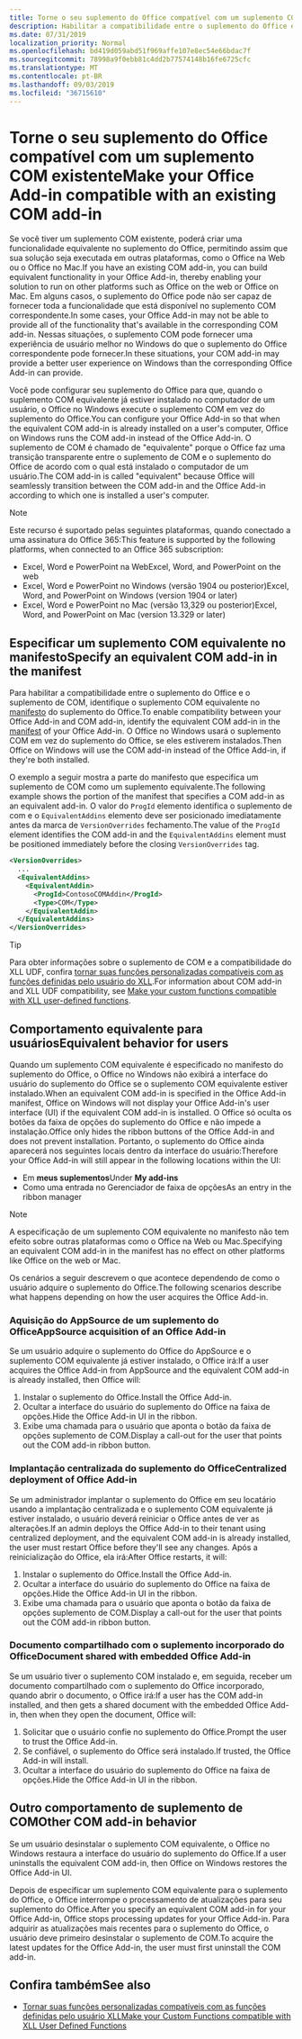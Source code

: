 ```yaml
---
title: Torne o seu suplemento do Office compatível com um suplemento COM existente
description: Habilitar a compatibilidade entre o suplemento do Office e o suplemento COM equivalente
ms.date: 07/31/2019
localization_priority: Normal
ms.openlocfilehash: bd419d059abd51f969affe107e8ec54e66bdac7f
ms.sourcegitcommit: 78998a9f0ebb81c4dd2b77574148b16fe6725cfc
ms.translationtype: MT
ms.contentlocale: pt-BR
ms.lasthandoff: 09/03/2019
ms.locfileid: "36715610"
---
```

# <a name="make-your-office-add-in-compatible-with-an-existing-com-add-in"></a><span data-ttu-id="d30b7-103">Torne o seu suplemento do Office compatível com um suplemento COM existente</span><span class="sxs-lookup"><span data-stu-id="d30b7-103">Make your Office Add-in compatible with an existing COM add-in</span></span>

<span data-ttu-id="d30b7-104">Se você tiver um suplemento COM existente, poderá criar uma funcionalidade equivalente no suplemento do Office, permitindo assim que sua solução seja executada em outras plataformas, como o Office na Web ou o Office no Mac.</span><span class="sxs-lookup"><span data-stu-id="d30b7-104">If you have an existing COM add-in, you can build equivalent functionality in your Office Add-in, thereby enabling your solution to run on other platforms such as Office on the web or Office on Mac.</span></span> <span data-ttu-id="d30b7-105">Em alguns casos, o suplemento do Office pode não ser capaz de fornecer toda a funcionalidade que está disponível no suplemento COM correspondente.</span><span class="sxs-lookup"><span data-stu-id="d30b7-105">In some cases, your Office Add-in may not be able to provide all of the functionality that's available in the corresponding COM add-in.</span></span> <span data-ttu-id="d30b7-106">Nessas situações, o suplemento COM pode fornecer uma experiência de usuário melhor no Windows do que o suplemento do Office correspondente pode fornecer.</span><span class="sxs-lookup"><span data-stu-id="d30b7-106">In these situations, your COM add-in may provide a better user experience on Windows than the corresponding Office Add-in can provide.</span></span>

<span data-ttu-id="d30b7-107">Você pode configurar seu suplemento do Office para que, quando o suplemento COM equivalente já estiver instalado no computador de um usuário, o Office no Windows execute o suplemento COM em vez do suplemento do Office.</span><span class="sxs-lookup"><span data-stu-id="d30b7-107">You can configure your Office Add-in so that when the equivalent COM add-in is already installed on a user's computer, Office on Windows runs the COM add-in instead of the Office Add-in.</span></span> <span data-ttu-id="d30b7-108">O suplemento de COM é chamado de "equivalente" porque o Office faz uma transição transparente entre o suplemento de COM e o suplemento do Office de acordo com o qual está instalado o computador de um usuário.</span><span class="sxs-lookup"><span data-stu-id="d30b7-108">The COM add-in is called "equivalent" because Office will seamlessly transition between the COM add-in and the Office Add-in according to which one is installed a user's computer.</span></span>

> [!NOTE]
> <span data-ttu-id="d30b7-109">Este recurso é suportado pelas seguintes plataformas, quando conectado a uma assinatura do Office 365:</span><span class="sxs-lookup"><span data-stu-id="d30b7-109">This feature is supported by the following platforms, when connected to an Office 365 subscription:</span></span>
> - <span data-ttu-id="d30b7-110">Excel, Word e PowerPoint na Web</span><span class="sxs-lookup"><span data-stu-id="d30b7-110">Excel, Word, and PowerPoint on the web</span></span>
> - <span data-ttu-id="d30b7-111">Excel, Word e PowerPoint no Windows (versão 1904 ou posterior)</span><span class="sxs-lookup"><span data-stu-id="d30b7-111">Excel, Word, and PowerPoint on Windows (version 1904 or later)</span></span>
> - <span data-ttu-id="d30b7-112">Excel, Word e PowerPoint no Mac (versão 13,329 ou posterior)</span><span class="sxs-lookup"><span data-stu-id="d30b7-112">Excel, Word, and PowerPoint on Mac (version 13.329 or later)</span></span>

## <a name="specify-an-equivalent-com-add-in-in-the-manifest"></a><span data-ttu-id="d30b7-113">Especificar um suplemento COM equivalente no manifesto</span><span class="sxs-lookup"><span data-stu-id="d30b7-113">Specify an equivalent COM add-in in the manifest</span></span>

<span data-ttu-id="d30b7-114">Para habilitar a compatibilidade entre o suplemento do Office e o suplemento de COM, identifique o suplemento COM equivalente no [manifesto](add-in-manifests.md) do suplemento do Office.</span><span class="sxs-lookup"><span data-stu-id="d30b7-114">To enable compatibility between your Office Add-in and COM add-in, identify the equivalent COM add-in in the [manifest](add-in-manifests.md) of your Office Add-in.</span></span> <span data-ttu-id="d30b7-115">O Office no Windows usará o suplemento COM em vez do suplemento do Office, se eles estiverem instalados.</span><span class="sxs-lookup"><span data-stu-id="d30b7-115">Then Office on Windows will use the COM add-in instead of the Office Add-in, if they're both installed.</span></span>

<span data-ttu-id="d30b7-116">O exemplo a seguir mostra a parte do manifesto que especifica um suplemento de COM como um suplemento equivalente.</span><span class="sxs-lookup"><span data-stu-id="d30b7-116">The following example shows the portion of the manifest that specifies a COM add-in as an equivalent add-in.</span></span> <span data-ttu-id="d30b7-117">O valor do `ProgId` elemento identifica o suplemento de com e o `EquivalentAddins` elemento deve ser posicionado imediatamente antes da marca de `VersionOverrides` fechamento.</span><span class="sxs-lookup"><span data-stu-id="d30b7-117">The value of the `ProgId` element identifies the COM add-in and the `EquivalentAddins` element must be positioned immediately before the closing `VersionOverrides` tag.</span></span>

```xml
<VersionOverrides>
  ...
  <EquivalentAddins>
    <EquivalentAddin>
      <ProgId>ContosoCOMAddin</ProgId>
      <Type>COM</Type>
    </EquivalentAddin>
  </EquivalentAddins>
</VersionOverrides>
```

> [!TIP]
> <span data-ttu-id="d30b7-118">Para obter informações sobre o suplemento de COM e a compatibilidade do XLL UDF, confira [tornar suas funções personalizadas compatíveis com as funções definidas pelo usuário do XLL](../excel/make-custom-functions-compatible-with-xll-udf.md).</span><span class="sxs-lookup"><span data-stu-id="d30b7-118">For information about COM add-in and XLL UDF compatibility, see [Make your custom functions compatible with XLL user-defined functions](../excel/make-custom-functions-compatible-with-xll-udf.md).</span></span>

## <a name="equivalent-behavior-for-users"></a><span data-ttu-id="d30b7-119">Comportamento equivalente para usuários</span><span class="sxs-lookup"><span data-stu-id="d30b7-119">Equivalent behavior for users</span></span>

<span data-ttu-id="d30b7-120">Quando um suplemento COM equivalente é especificado no manifesto do suplemento do Office, o Office no Windows não exibirá a interface do usuário do suplemento do Office se o suplemento COM equivalente estiver instalado.</span><span class="sxs-lookup"><span data-stu-id="d30b7-120">When an equivalent COM add-in is specified in the Office Add-in manifest, Office on Windows will not display your Office Add-in's user interface (UI) if the equivalent COM add-in is installed.</span></span> <span data-ttu-id="d30b7-121">O Office só oculta os botões da faixa de opções do suplemento do Office e não impede a instalação.</span><span class="sxs-lookup"><span data-stu-id="d30b7-121">Office only hides the ribbon buttons of the Office Add-in and does not prevent installation.</span></span> <span data-ttu-id="d30b7-122">Portanto, o suplemento do Office ainda aparecerá nos seguintes locais dentro da interface do usuário:</span><span class="sxs-lookup"><span data-stu-id="d30b7-122">Therefore your Office Add-in will still appear in the following locations within the UI:</span></span>

- <span data-ttu-id="d30b7-123">Em **meus suplementos**</span><span class="sxs-lookup"><span data-stu-id="d30b7-123">Under **My add-ins**</span></span>
- <span data-ttu-id="d30b7-124">Como uma entrada no Gerenciador de faixa de opções</span><span class="sxs-lookup"><span data-stu-id="d30b7-124">As an entry in the ribbon manager</span></span>

> [!NOTE]
> <span data-ttu-id="d30b7-125">A especificação de um suplemento COM equivalente no manifesto não tem efeito sobre outras plataformas como o Office na Web ou Mac.</span><span class="sxs-lookup"><span data-stu-id="d30b7-125">Specifying an equivalent COM add-in in the manifest has no effect on other platforms like Office on the web or Mac.</span></span>

<span data-ttu-id="d30b7-126">Os cenários a seguir descrevem o que acontece dependendo de como o usuário adquire o suplemento do Office.</span><span class="sxs-lookup"><span data-stu-id="d30b7-126">The following scenarios describe what happens depending on how the user acquires the Office Add-in.</span></span>

### <a name="appsource-acquisition-of-an-office-add-in"></a><span data-ttu-id="d30b7-127">Aquisição do AppSource de um suplemento do Office</span><span class="sxs-lookup"><span data-stu-id="d30b7-127">AppSource acquisition of an Office Add-in</span></span>

<span data-ttu-id="d30b7-128">Se um usuário adquire o suplemento do Office do AppSource e o suplemento COM equivalente já estiver instalado, o Office irá:</span><span class="sxs-lookup"><span data-stu-id="d30b7-128">If a user acquires the Office Add-in from AppSource and the equivalent COM add-in is already installed, then Office will:</span></span>

1. <span data-ttu-id="d30b7-129">Instalar o suplemento do Office.</span><span class="sxs-lookup"><span data-stu-id="d30b7-129">Install the Office Add-in.</span></span>
2. <span data-ttu-id="d30b7-130">Ocultar a interface do usuário do suplemento do Office na faixa de opções.</span><span class="sxs-lookup"><span data-stu-id="d30b7-130">Hide the Office Add-in UI in the ribbon.</span></span>
3. <span data-ttu-id="d30b7-131">Exibe uma chamada para o usuário que aponta o botão da faixa de opções suplemento de COM.</span><span class="sxs-lookup"><span data-stu-id="d30b7-131">Display a call-out for the user that points out the COM add-in ribbon button.</span></span>

### <a name="centralized-deployment-of-office-add-in"></a><span data-ttu-id="d30b7-132">Implantação centralizada do suplemento do Office</span><span class="sxs-lookup"><span data-stu-id="d30b7-132">Centralized deployment of Office Add-in</span></span>

<span data-ttu-id="d30b7-133">Se um administrador implantar o suplemento do Office em seu locatário usando a implantação centralizada e o suplemento COM equivalente já estiver instalado, o usuário deverá reiniciar o Office antes de ver as alterações.</span><span class="sxs-lookup"><span data-stu-id="d30b7-133">If an admin deploys the Office Add-in to their tenant using centralized deployment, and the equivalent COM add-in is already installed, the user must restart Office before they'll see any changes.</span></span> <span data-ttu-id="d30b7-134">Após a reinicialização do Office, ela irá:</span><span class="sxs-lookup"><span data-stu-id="d30b7-134">After Office restarts, it will:</span></span>

1. <span data-ttu-id="d30b7-135">Instalar o suplemento do Office.</span><span class="sxs-lookup"><span data-stu-id="d30b7-135">Install the Office Add-in.</span></span>
2. <span data-ttu-id="d30b7-136">Ocultar a interface do usuário do suplemento do Office na faixa de opções.</span><span class="sxs-lookup"><span data-stu-id="d30b7-136">Hide the Office Add-in UI in the ribbon.</span></span>
3. <span data-ttu-id="d30b7-137">Exibe uma chamada para o usuário que aponta o botão da faixa de opções suplemento de COM.</span><span class="sxs-lookup"><span data-stu-id="d30b7-137">Display a call-out for the user that points out the COM add-in ribbon button.</span></span>

### <a name="document-shared-with-embedded-office-add-in"></a><span data-ttu-id="d30b7-138">Documento compartilhado com o suplemento incorporado do Office</span><span class="sxs-lookup"><span data-stu-id="d30b7-138">Document shared with embedded Office Add-in</span></span>

<span data-ttu-id="d30b7-139">Se um usuário tiver o suplemento COM instalado e, em seguida, receber um documento compartilhado com o suplemento do Office incorporado, quando abrir o documento, o Office irá:</span><span class="sxs-lookup"><span data-stu-id="d30b7-139">If a user has the COM add-in installed, and then gets a shared document with the embedded Office Add-in, then when they open the document, Office will:</span></span>

1. <span data-ttu-id="d30b7-140">Solicitar que o usuário confie no suplemento do Office.</span><span class="sxs-lookup"><span data-stu-id="d30b7-140">Prompt the user to trust the Office Add-in.</span></span>
2. <span data-ttu-id="d30b7-141">Se confiável, o suplemento do Office será instalado.</span><span class="sxs-lookup"><span data-stu-id="d30b7-141">If trusted, the Office Add-in will install.</span></span>
3. <span data-ttu-id="d30b7-142">Ocultar a interface do usuário do suplemento do Office na faixa de opções.</span><span class="sxs-lookup"><span data-stu-id="d30b7-142">Hide the Office Add-in UI in the ribbon.</span></span>

## <a name="other-com-add-in-behavior"></a><span data-ttu-id="d30b7-143">Outro comportamento de suplemento de COM</span><span class="sxs-lookup"><span data-stu-id="d30b7-143">Other COM add-in behavior</span></span>

<span data-ttu-id="d30b7-144">Se um usuário desinstalar o suplemento COM equivalente, o Office no Windows restaura a interface do usuário do suplemento do Office.</span><span class="sxs-lookup"><span data-stu-id="d30b7-144">If a user uninstalls the equivalent COM add-in, then Office on Windows restores the Office Add-in UI.</span></span>

<span data-ttu-id="d30b7-145">Depois de especificar um suplemento COM equivalente para o suplemento do Office, o Office interrompe o processamento de atualizações para seu suplemento do Office.</span><span class="sxs-lookup"><span data-stu-id="d30b7-145">After you specify an equivalent COM add-in for your Office Add-in, Office stops processing updates for your Office Add-in.</span></span> <span data-ttu-id="d30b7-146">Para adquirir as atualizações mais recentes para o suplemento do Office, o usuário deve primeiro desinstalar o suplemento de COM.</span><span class="sxs-lookup"><span data-stu-id="d30b7-146">To acquire the latest updates for the Office Add-in, the user must first uninstall the COM add-in.</span></span>

## <a name="see-also"></a><span data-ttu-id="d30b7-147">Confira também</span><span class="sxs-lookup"><span data-stu-id="d30b7-147">See also</span></span>

- [<span data-ttu-id="d30b7-148">Tornar suas funções personalizadas compatíveis com as funções definidas pelo usuário XLL</span><span class="sxs-lookup"><span data-stu-id="d30b7-148">Make your Custom Functions compatible with XLL User Defined Functions</span></span>](../excel/make-custom-functions-compatible-with-xll-udf.md)
